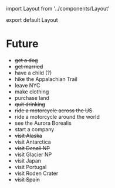 import Layout from '../components/Layout'

export default Layout

# Future

- ~~get a dog~~
- ~~get married~~
- have a child (?)
- hike the Appalachian Trail
- leave NYC
- make clothing
- purchase land
- ~~quit drinking~~
- ~~ride a motorcycle across the US~~
- ride a motorcycle around the world
- see the Aurora Borealis
- start a company
- ~~visit Alaska~~
- visit Antarctica
- ~~visit Denali NP~~
- visit Glacier NP
- visit Japan
- visit Portugal
- visit Roden Crater
- ~~visit Spain~~

